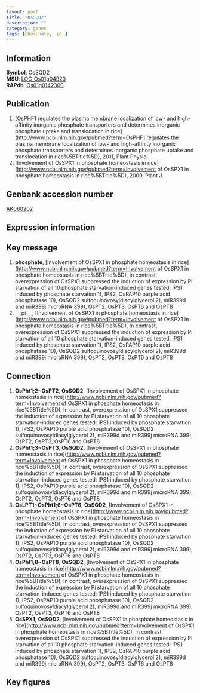 ```yaml
---
layout: post
title: "OsSQD2"
description: ""
category: genes
tags: [phosphate,  pi ]
---
```


## Information
__Symbol__: OsSQD2  
__MSU__: [LOC_Os01g04920](http://rice.plantbiology.msu.edu/cgi-bin/ORF_infopage.cgi?orf=LOC_Os01g04920)  
__RAPdb__: [Os01g0142300](http://rapdb.dna.affrc.go.jp/viewer/gbrowse_details/irgsp1?name=Os01g0142300)  

## Publication
1. [OsPHF1 regulates the plasma membrane localization of low- and high-affinity inorganic phosphate transporters and determines inorganic phosphate uptake and translocation in rice](http://www.ncbi.nlm.nih.gov/pubmed?term=OsPHF1 regulates the plasma membrane localization of low- and high-affinity inorganic phosphate transporters and determines inorganic phosphate uptake and translocation in rice%5BTitle%5D), 2011, Plant Physiol.
2. [Involvement of OsSPX1 in phosphate homeostasis in rice](http://www.ncbi.nlm.nih.gov/pubmed?term=Involvement of OsSPX1 in phosphate homeostasis in rice%5BTitle%5D), 2009, Plant J.

## Genbank accession number
[AK060202](http://www.ncbi.nlm.nih.gov/nuccore/AK060202)  

## Expression information

## Key message
1. __phosphate__, [Involvement of OsSPX1 in phosphate homeostasis in rice](http://www.ncbi.nlm.nih.gov/pubmed?term=Involvement of OsSPX1 in phosphate homeostasis in rice%5BTitle%5D),  In contrast, overexpression of OsSPX1 suppressed the induction of expression by Pi starvation of all 10 phosphate starvation-induced genes tested: IPS1 induced by phosphate starvation 1), IPS2, OsPAP10 purple acid phosphatase 10), OsSQD2 sulfoquinovosyldiacylglycerol 2), miR399d and miR399j microRNA 399), OsPT2, OsPT3, OsPT6 and OsPT8
2. __ pi __, [Involvement of OsSPX1 in phosphate homeostasis in rice](http://www.ncbi.nlm.nih.gov/pubmed?term=Involvement of OsSPX1 in phosphate homeostasis in rice%5BTitle%5D),  In contrast, overexpression of OsSPX1 suppressed the induction of expression by Pi starvation of all 10 phosphate starvation-induced genes tested: IPS1 induced by phosphate starvation 1), IPS2, OsPAP10 purple acid phosphatase 10), OsSQD2 sulfoquinovosyldiacylglycerol 2), miR399d and miR399j microRNA 399), OsPT2, OsPT3, OsPT6 and OsPT8

## Connection
1. __OsPht1;2~OsPT2__, __OsSQD2__, [Involvement of OsSPX1 in phosphate homeostasis in rice](http://www.ncbi.nlm.nih.gov/pubmed?term=Involvement of OsSPX1 in phosphate homeostasis in rice%5BTitle%5D),  In contrast, overexpression of OsSPX1 suppressed the induction of expression by Pi starvation of all 10 phosphate starvation-induced genes tested: IPS1 induced by phosphate starvation 1), IPS2, OsPAP10 purple acid phosphatase 10), OsSQD2 sulfoquinovosyldiacylglycerol 2), miR399d and miR399j microRNA 399), OsPT2, OsPT3, OsPT6 and OsPT8
2. __OsPht1;3~OsPT3__, __OsSQD2__, [Involvement of OsSPX1 in phosphate homeostasis in rice](http://www.ncbi.nlm.nih.gov/pubmed?term=Involvement of OsSPX1 in phosphate homeostasis in rice%5BTitle%5D),  In contrast, overexpression of OsSPX1 suppressed the induction of expression by Pi starvation of all 10 phosphate starvation-induced genes tested: IPS1 induced by phosphate starvation 1), IPS2, OsPAP10 purple acid phosphatase 10), OsSQD2 sulfoquinovosyldiacylglycerol 2), miR399d and miR399j microRNA 399), OsPT2, OsPT3, OsPT6 and OsPT8
3. __OsLPT1~OsPht1;6~OsPT6__, __OsSQD2__, [Involvement of OsSPX1 in phosphate homeostasis in rice](http://www.ncbi.nlm.nih.gov/pubmed?term=Involvement of OsSPX1 in phosphate homeostasis in rice%5BTitle%5D),  In contrast, overexpression of OsSPX1 suppressed the induction of expression by Pi starvation of all 10 phosphate starvation-induced genes tested: IPS1 induced by phosphate starvation 1), IPS2, OsPAP10 purple acid phosphatase 10), OsSQD2 sulfoquinovosyldiacylglycerol 2), miR399d and miR399j microRNA 399), OsPT2, OsPT3, OsPT6 and OsPT8
4. __OsPht1;8~OsPT8__, __OsSQD2__, [Involvement of OsSPX1 in phosphate homeostasis in rice](http://www.ncbi.nlm.nih.gov/pubmed?term=Involvement of OsSPX1 in phosphate homeostasis in rice%5BTitle%5D),  In contrast, overexpression of OsSPX1 suppressed the induction of expression by Pi starvation of all 10 phosphate starvation-induced genes tested: IPS1 induced by phosphate starvation 1), IPS2, OsPAP10 purple acid phosphatase 10), OsSQD2 sulfoquinovosyldiacylglycerol 2), miR399d and miR399j microRNA 399), OsPT2, OsPT3, OsPT6 and OsPT8
5. __OsSPX1__, __OsSQD2__, [Involvement of OsSPX1 in phosphate homeostasis in rice](http://www.ncbi.nlm.nih.gov/pubmed?term=Involvement of OsSPX1 in phosphate homeostasis in rice%5BTitle%5D),  In contrast, overexpression of OsSPX1 suppressed the induction of expression by Pi starvation of all 10 phosphate starvation-induced genes tested: IPS1 induced by phosphate starvation 1), IPS2, OsPAP10 purple acid phosphatase 10), OsSQD2 sulfoquinovosyldiacylglycerol 2), miR399d and miR399j microRNA 399), OsPT2, OsPT3, OsPT6 and OsPT8

## Key figures


